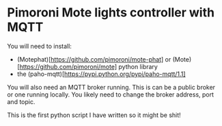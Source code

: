 # Pimoroni Mote lights controller with MQTT

You will need to install:

- (Motephat)[https://github.com/pimoroni/mote-phat] or (Mote)[https://github.com/pimoroni/mote] python library
- the (paho-mqtt)[https://pypi.python.org/pypi/paho-mqtt/1.1]

You will also need an MQTT broker running. This is can be a public broker or one running locally. You likely need to change the broker address, port and topic.

This is the first python script I have written so it might be shit!


